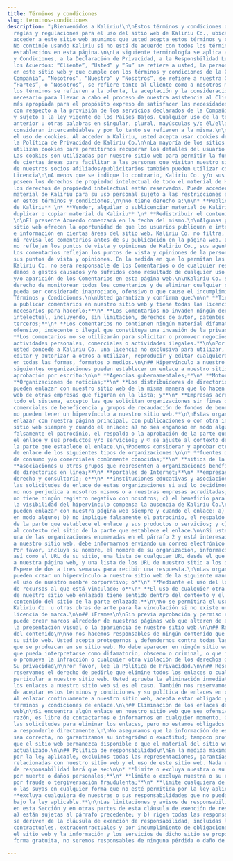 ```yaml
---
title: Términos y condiciones
slug: terminos-condiciones
description: "¡Bienvenidos a Kaliriu!\n\nEstos términos y condiciones describen las
  reglas y regulaciones para el uso del sitio web de Kaliriu Co., ubicado en https://www.kaliriu.com/.\n\nAl
  acceder a este sitio web asumimos que usted acepta estos términos y condiciones.
  No continúe usando Kaliriu si no está de acuerdo con todos los términos y condiciones
  establecidos en esta página.\n\nLa siguiente terminología se aplica a estos Términos
  y Condiciones, a la Declaración de Privacidad, a la Responsbilidad Legal y a todos
  los Acuerdos: “Cliente”, “Usted” y “Su” se refiere a usted, la persona que se registra
  en este sitio web y que cumple con los términos y condiciones de la Compañía. “La
  Compañía”, “Nosotros”, “Nuestro” y “Nosotros”, se refiere a nuestra Compañía. “Parte”,
  “Partes”, o “Nosotros”, se refiere tanto al Cliente como a nosotros mismos. Todos
  los términos se refieren a la oferta, la aceptación y la consideración del pago
  necesario para llevar a cabo el proceso de nuestra asistencia al Cliente de la manera
  más apropiada para el propósito expreso de satisfacer las necesidades del Cliente
  con respecto a la provisión de los servicios declarados de la Compañía, de acuerdo
  y sujeto a la ley vigente de los Países Bajos. Cualquier uso de la terminología
  anterior u otras palabras en singular, plural, mayúsculas y/o él/ella o ellos, se
  consideran intercambiables y por lo tanto se refieren a la misma.\n\n## Cookies\n\nEmpleamos
  el uso de cookies. Al acceder a Kaliriu, usted acepta usar cookies de acuerdo con
  la Política de Privacidad de Kaliriu Co.\n\nLa mayoría de los sitios web interactivos
  utilizan cookies para permitirnos recuperar los detalles del usuario en cada visita.
  Las cookies son utilizadas por nuestro sitio web para permitir la funcionalidad
  de ciertas áreas para facilitar a las personas que visitan nuestro sitio web. Algunos
  de nuestros socios afiliados/publicitarios también pueden utilizar cookies.\n\n##
  Licencia\n\nA menos que se indique lo contrario, Kaliriu Co. y/o sus licenciatarios
  poseen los derechos de propiedad intelectual de todo el material de Kaliriu . Todos
  los derechos de propiedad intelectual están reservados. Puede acceder a todo el
  material de Kaliriu para su uso personal sujeto a las restricciones establecidas
  en estos términos y condiciones.\n\nNo tiene derecho a:\n\n* **Publicar el material
  de Kaliriu** \n* **Vender, alquilar o sublicenciar material de Kaliriu** \n* **Reproducir,
  duplicar o copiar material de Kaliriu** \n* **Redistribuir el contenido de Kaliriu**
  \n\nEl presente Acuerdo comenzará en la fecha del mismo.\n\nAlgunas partes de este
  sitio web ofrecen la oportunidad de que los usuarios publiquen e intercambien opiniones
  e información en ciertas áreas del sitio web. Kaliriu Co. no filtra, edita, publica
  ni revisa los comentarios antes de su publicación en la página web. Los comentarios
  no reflejan los puntos de vista y opiniones de Kaliriu Co., sus agentes y/o afiliados.
  Los comentarios reflejan los puntos de vista y opiniones de la persona que publica
  sus puntos de vista y opiniones. En la medida en que lo permitan las leyes aplicables,
  Kaliriu Co. no será responsable de los Comentarios o de cualquier responsabilidad,
  daños o gastos causados y/o sufridos como resultado de cualquier uso y/o publicación
  y/o aparición de los Comentarios en esta página web.\n\nKaliriu Co. se reserva el
  derecho de monitorear todos los comentarios y de eliminar cualquier comentario que
  pueda ser considerado inapropiado, ofensivo o que cause el incumplimiento de estos
  Términos y Condiciones.\n\nUsted garantiza y confirma que:\n\n* **Tiene derecho
  a publicar comentarios en nuestro sitio web y tiene todas las licencias y consentimientos
  necesarios para hacerlo;**\n* **Los Comentarios no invaden ningún derecho de propiedad
  intelectual, incluyendo, sin limitación, derechos de autor, patentes o marcas de
  terceros;**\n* **Los comentarios no contienen ningún material difamatorio, calumnioso,
  ofensivo, indecente o ilegal que constituya una invasión de la privacidad.**\n*
  **Los comentarios no se utilizarán para solicitar o promover negocios o presentar
  actividades personales, comerciales o actividades ilegales.**\n\nPor la presente,
  usted concede a Kaliriu Co. una licencia no exclusiva para utilizar, reproducir,
  editar y autorizar a otros a utilizar, reproducir y editar cualquiera de sus Comentarios
  en todas las formas, formatos o medios.\n\n## Hipervínculo a nuestro contenido\n\nLas
  siguientes organizaciones pueden establecer un enlace a nuestro sitio web sin previa
  aprobación por escrito:\n\n* **Agencias gubernamentales;**\n* **Motores de búsqueda;**\n*
  **Organizaciones de noticias;**\n* **Los distribuidores de directorios en línea
  pueden enlazar con nuestro sitio web de la misma manera que lo hacen con los sitios
  web de otras empresas que figuran en la lista; y**\n* **Empresas acreditadas en
  todo el sistema, excepto las que solicitan organizaciones sin fines de lucro, centros
  comerciales de beneficencia y grupos de recaudación de fondos de beneficencia, que
  no pueden tener un hipervínculo a nuestro sitio web.**\n\nEstas organizaciones pueden
  enlazar con nuestra página principal, con publicaciones o con otra información del
  sitio web siempre y cuando el enlace: a) no sea engañoso en modo alguno; b) no implique
  falsamente el patrocinio, el respaldo o la aprobación de la parte que establece
  el enlace y sus productos y/o servicios; y © se ajuste al contexto del sitio de
  la parte que establece el enlace.\n\nPodemos considerar y aprobar otras solicitudes
  de enlace de los siguientes tipos de organizaciones:\n\n* **fuentes de información
  de consumo y/o comerciales comúnmente conocidas;**\n* **sitios de la comunidad dot.com;**\n*
  **asociaciones u otros grupos que representen a organizaciones benéficas;**\n* **distribuidores
  de directorios en línea;**\n* **portales de Internet;**\n* **empresas de contabilidad,
  derecho y consultoría; e**\n* **instituciones educativas y asociaciones comerciales.**\n\nAprobaremos
  las solicitudes de enlace de estas organizaciones si así lo decidimos: a) el enlace
  no nos perjudica a nosotros mismos o a nuestras empresas acreditadas; b) la organización
  no tiene ningún registro negativo con nosotros; c) el beneficio para nosotros de
  la visibilidad del hipervínculo compensa la ausencia de Kaliriu Co.\n\nEstas organizaciones
  pueden enlazar con nuestra página web siempre y cuando el enlace: a) no sea engañoso
  en modo alguno; b) no implique falsamente el patrocinio, el respaldo o la aprobación
  de la parte que establece el enlace y sus productos o servicios; y c) se ajuste
  al contexto del sitio de la parte que establece el enlace.\n\nSi usted representa
  una de las organizaciones enumeradas en el párrafo 2 y está interesado en vincularse
  a nuestro sitio web, debe informarnos enviando un correo electrónico a Kaliriu Co.
  Por favor, incluya su nombre, el nombre de su organización, información de contacto
  así como el URL de su sitio, una lista de cualquier URL desde el que pretenda enlazar
  a nuestra página web, y una lista de los URL de nuestro sitio a los que quiera enlazar.
  Espere de dos a tres semanas para recibir una respuesta.\n\nLas organizaciones aprobadas
  pueden crear un hipervínculo a nuestro sitio web de la siguiente manera:\n\n* **Por
  el uso de nuestro nombre corporativo; o**\n* **Mediante el uso del localizador uniforme
  de recursos al que está vinculado; o**\n* **El uso de cualquier otra descripción
  de nuestro sitio web enlazada tiene sentido dentro del contexto y el formato del
  contenido del sitio de la parte enlazada.**\n\nNo se permitirá el uso del logo de
  Kaliriu Co. u otras obras de arte para la vinculación si no existe un acuerdo de
  licencia de marca.\n\n## iFrames\n\nSin previa aprobación y permiso escrito, no
  puede crear marcos alrededor de nuestras páginas web que alteren de alguna manera
  la presentación visual o la apariencia de nuestro sitio web.\n\n## Responsabilidad
  del contenido\n\nNo nos hacemos responsables de ningún contenido que aparezca en
  su sitio web. Usted acepta protegernos y defendernos contra todas las reclamaciones
  que se produzcan en su sitio web. No debe aparecer en ningún sitio web ningún enlace
  que pueda interpretarse como difamatorio, obsceno o criminal, o que infrinja, viole
  o promueva la infracción o cualquier otra violación de los derechos de terceros.\n\n##
  Su privacidad\n\nPor favor, lee la Política de Privacidad.\n\n## Reserva de derechos\n\nNos
  reservamos el derecho de pedirle que elimine todos los enlaces o cualquier enlace
  particular a nuestro sitio web. Usted aprueba la eliminación inmediata de todos
  los enlaces a nuestro sitio web si es el caso. También nos reservamos el derecho
  de aceptar estos términos y condiciones y su política de enlaces en cualquier momento.
  Al enlazar continuamente a nuestro sitio web, acepta estar obligado y seguir estos
  términos y condiciones de enlace.\n\n## Eliminación de los enlaces de nuestro sitio
  web\n\nSi encuentra algún enlace en nuestro sitio web que sea ofensivo por cualquier
  razón, es libre de contactarnos e informarnos en cualquier momento. Consideraremos
  las solicitudes para eliminar los enlaces, pero no estamos obligados a hacerlo ni
  a responderle directamente.\n\nNo aseguramos que la información de este sitio web
  sea correcta, no garantizamos su integridad o exactitud; tampoco prometemos asegurar
  que el sitio web permanezca disponible o que el material del sitio web se mantenga
  actualizado.\n\n## Política de responsabilidad\n\nEn la medida máxima permitida
  por la ley aplicable, excluimos todas las representaciones, garantías y condiciones
  relacionadas con nuestro sitio web y el uso de este sitio web. Nada en esta política
  de responsabilidad hará que se:\n\n* **limite o excluya nuestra o su responsabilidad
  por muerte o daños personales;**\n* **limite o excluya nuestra o su responsabilidad
  por fraude o tergiversación fraudulenta;**\n* **limite cualquiera de nuestras responsabilidades
  o las suyas en cualquier forma que no esté permitida por la ley aplicable; o**\n*
  **excluya cualquiera de nuestras o sus responsabilidades que no puedan ser excluidas
  bajo la ley aplicable.**\n\nLas limitaciones y avisos de responsabilidad establecidos
  en esta Sección y en otras partes de esta cláusula de exención de responsabilidad:
  a) están sujetas al párrafo precedente; y b) rigen todas las responsabilidades que
  se deriven de la cláusula de exención de responsabilidad, incluidas las responsabilidades
  contractuales, extracontractuales y por incumplimiento de obligaciones legales.\n\nMientras
  el sitio web y la información y los servicios de dicho sitio se proporcionen de
  forma gratuita, no seremos responsables de ninguna pérdida o daño de ninguna naturaleza."

---
```

